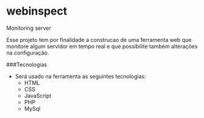 # webinspect
Monitoring server

Esse projeto tem por finalidade a construcao de uma ferramenta web que monitore algum servidor em tempo real e que possibilite também alterações na configuração.

###Tecnologias
* Será usado na ferramenta as seguintes tecnologias:
  * HTML
  * CSS
  * JavaScript
  * PHP
  * MySql
